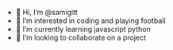 - 👋 Hi, I’m @samigitt
- 👀 I’m interested in coding and playing football
- 🌱 I’m currently learning javascript python 
- 💞️ I’m looking to collaborate on a project


<!---
samigitt/samigitt is a ✨ special ✨ repository because its `README.md` (this file) appears on your GitHub profile.
You can click the Preview link to take a look at your changes.
--->
